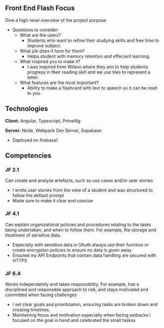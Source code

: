 ## Front End Flash Focus
Give a high-level overview of the project purpose
- Questions to consider:
    - What are the users?
      - Students who want to refine their studying skills and free time to improve subject.
    - What job does it form for them?
      - Helps student with memory retention and effecient learning.
    - What inspired you to make it?
      - I was inspired from Wilson where they aim to help students progress in their reading skill and we use tiles to represent a letter.
    - What features are the most important?
      - Ability to make a flashcard with text to speech so it can be read to you.

## Technologies
**Client:** Angular, Typescript, PrimeNg

**Server:** Node, Webpack Dev Server, Supabase

* Deployed on firebase!

## Competencies
### JF 2.1
Can create and analyze artefacts, such as use cases and/or user stories
* I wrote user stories from the view of a student and was structured to follow the default prompt
* Made sure to make it clear and concise

### JF 4.1
Can explain organizational policies and procedures relating to the tasks being undertaken, and when to follow them. For example, the storage and treatment of sensitive data.
* Especially with sensitive data in 0Auth always use their function or create encryption policies to ensure no data is given away
* Ensured my API Endpoints that contain data handling are secured with HTTPS


### JF 6.4
Works independently and takes responsibility. For example, has a disciplined and responsible approach to risk, and stays motivated and committed when facing challenges
* I set clear goals and prioritization, ensuring tasks are broken down and creating timelines.
* Maintaining focus and motivation especially when facing setbacks I focused on the goal in hand and celebrated the small taskss
